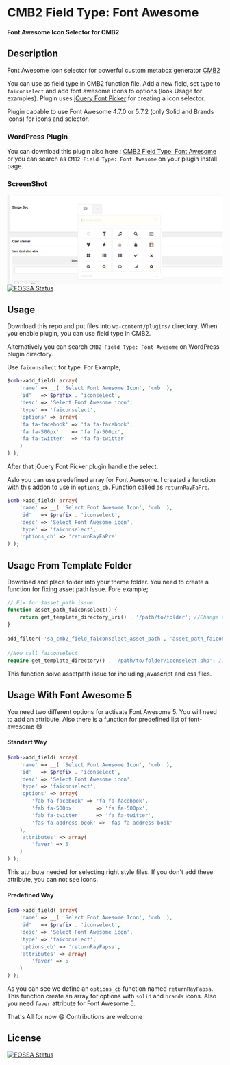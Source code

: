 # CMB2 Field Type: Font Awesome
#### Font Awesome Icon Selector for CMB2

## Description
Font Awesome icon selector for powerful custom metabox generator [CMB2](https://github.com/WebDevStudios/CMB2 "Custom Metaboxes and Fields for WordPress 2")

You can use as field type in CMB2 function file. Add a new field, set type to `faiconselect` and add font awesome icons to options (look Usage for examples). Plugin uses [jQuery Font Picker](https://codeb.it/fonticonpicker/) for creating a icon selector.

Plugin capable to use Font Awesome 4.7.0 or 5.7.2 (only Solid and Brands icons) for icons and selector.

### WordPress Plugin
You can download this plugin also here : [CMB2 Field Type: Font Awesome](https://wordpress.org/plugins/cmb2-field-type-font-awesome/)
or you can search as `CMB2 Field Type: Font Awesome` on your plugin install page.

### ScreenShot
![Image](screenshot-1.png?raw=true)
[![FOSSA Status](https://app.fossa.io/api/projects/git%2Bgithub.com%2Fserkanalgur%2Fcmb2-field-faiconselect.svg?type=shield)](https://app.fossa.io/projects/git%2Bgithub.com%2Fserkanalgur%2Fcmb2-field-faiconselect?ref=badge_shield)

## Usage

Download this repo and put files into `wp-content/plugins/` directory. When you enable plugin, you can use field type in CMB2.

Alternatively you can search `CMB2 Field Type: Font Awesome` on WordPress plugin directory.

Use `faiconselect` for type. For Example;

```php
$cmb->add_field( array(
    'name' => __( 'Select Font Awesome Icon', 'cmb' ),
    'id'   => $prefix . 'iconselect',
    'desc' => 'Select Font Awesome icon',
    'type' => 'faiconselect',
    'options' => array(
	'fa fa-facebook' => 'fa fa-facebook',
	'fa fa-500px'  	 => 'fa fa-500px',
	'fa fa-twitter'	 => 'fa fa-twitter'
    )
) );
  ```
  After that jQuery Font Picker plugin handle the select.

  Aslo you can use predefined array for Font Awesome. I created a function with this addon to use in `options_cb`. Function called as `returnRayFaPre`.

```php
$cmb->add_field( array(
    'name' => __( 'Select Font Awesome Icon', 'cmb' ),
    'id'   => $prefix . 'iconselect',
    'desc' => 'Select Font Awesome icon',
    'type' => 'faiconselect',
    'options_cb' => 'returnRayFaPre'
) );
```

## Usage From Template Folder

Download and place folder into your theme folder. You need to create a function for fixing asset path issue. Fore example;

```php
// Fix for $asset_path issue
function asset_path_faiconselect() {
    return get_template_directory_uri() . '/path/to/folder'; //Change to correct path.
}

add_filter( 'sa_cmb2_field_faiconselect_asset_path', 'asset_path_faiconselect' );

//Now call faiconselect
require get_template_directory() . '/path/to/folder/iconselect.php'; //Again Change to correct path.
```

This function solve assetpath issue for including javascript and css files.

## Usage With Font Awesome 5

You need two different options for activate Font Awesome 5. You will need to add an attribute. Also there is a function for predefined list of font-awesome :smile:

#### Standart Way

```php
$cmb->add_field( array(
    'name' => __( 'Select Font Awesome Icon', 'cmb' ),
    'id'   => $prefix . 'iconselect',
    'desc' => 'Select Font Awesome icon',
    'type' => 'faiconselect',
    'options' => array(
        'fab fa-facebook' => 'fa fa-facebook',
        'fab fa-500px'  	 => 'fa fa-500px',
        'fab fa-twitter'	 => 'fa fa-twitter',
        'fas fa-address-book' => 'fas fa-address-book'
    ),
    'attributes' => array(
        'faver' => 5
    )
) );
  ```

This attribute needed for selecting right style files. If you don't add these attribute, you can not see icons.

#### Predefined Way

```php
$cmb->add_field( array(
    'name' => __( 'Select Font Awesome Icon', 'cmb' ),
    'id'   => $prefix . 'iconselect',
    'desc' => 'Select Font Awesome icon',
    'type' => 'faiconselect',
    'options_cb' => 'returnRayFapsa',
    'attributes' => array(
        'faver' => 5
    )
) );
  ```

As you can see we define an `options_cb` function named `returnRayFapsa`. This function create an array for options with `solid` and `brands` icons. Also you need `faver` attribute for Font Awesome 5.

That's All for now :smile: Contributions are welcome

## License
[![FOSSA Status](https://app.fossa.io/api/projects/git%2Bgithub.com%2Fserkanalgur%2Fcmb2-field-faiconselect.svg?type=large)](https://app.fossa.io/projects/git%2Bgithub.com%2Fserkanalgur%2Fcmb2-field-faiconselect?ref=badge_large)